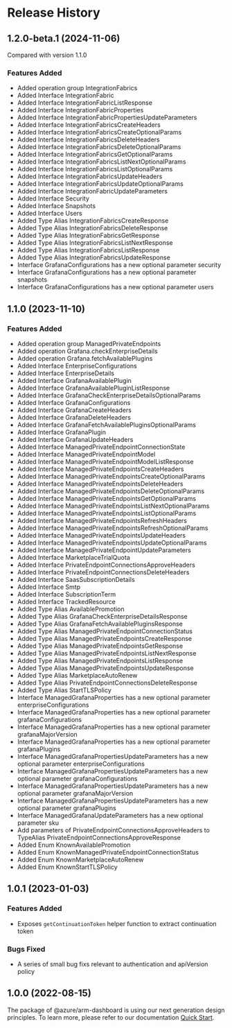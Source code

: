 # Release History
    
## 1.2.0-beta.1 (2024-11-06)
Compared with version 1.1.0
    
### Features Added

  - Added operation group IntegrationFabrics
  - Added Interface IntegrationFabric
  - Added Interface IntegrationFabricListResponse
  - Added Interface IntegrationFabricProperties
  - Added Interface IntegrationFabricPropertiesUpdateParameters
  - Added Interface IntegrationFabricsCreateHeaders
  - Added Interface IntegrationFabricsCreateOptionalParams
  - Added Interface IntegrationFabricsDeleteHeaders
  - Added Interface IntegrationFabricsDeleteOptionalParams
  - Added Interface IntegrationFabricsGetOptionalParams
  - Added Interface IntegrationFabricsListNextOptionalParams
  - Added Interface IntegrationFabricsListOptionalParams
  - Added Interface IntegrationFabricsUpdateHeaders
  - Added Interface IntegrationFabricsUpdateOptionalParams
  - Added Interface IntegrationFabricUpdateParameters
  - Added Interface Security
  - Added Interface Snapshots
  - Added Interface Users
  - Added Type Alias IntegrationFabricsCreateResponse
  - Added Type Alias IntegrationFabricsDeleteResponse
  - Added Type Alias IntegrationFabricsGetResponse
  - Added Type Alias IntegrationFabricsListNextResponse
  - Added Type Alias IntegrationFabricsListResponse
  - Added Type Alias IntegrationFabricsUpdateResponse
  - Interface GrafanaConfigurations has a new optional parameter security
  - Interface GrafanaConfigurations has a new optional parameter snapshots
  - Interface GrafanaConfigurations has a new optional parameter users
    
    
## 1.1.0 (2023-11-10)
    
### Features Added

  - Added operation group ManagedPrivateEndpoints
  - Added operation Grafana.checkEnterpriseDetails
  - Added operation Grafana.fetchAvailablePlugins
  - Added Interface EnterpriseConfigurations
  - Added Interface EnterpriseDetails
  - Added Interface GrafanaAvailablePlugin
  - Added Interface GrafanaAvailablePluginListResponse
  - Added Interface GrafanaCheckEnterpriseDetailsOptionalParams
  - Added Interface GrafanaConfigurations
  - Added Interface GrafanaCreateHeaders
  - Added Interface GrafanaDeleteHeaders
  - Added Interface GrafanaFetchAvailablePluginsOptionalParams
  - Added Interface GrafanaPlugin
  - Added Interface GrafanaUpdateHeaders
  - Added Interface ManagedPrivateEndpointConnectionState
  - Added Interface ManagedPrivateEndpointModel
  - Added Interface ManagedPrivateEndpointModelListResponse
  - Added Interface ManagedPrivateEndpointsCreateHeaders
  - Added Interface ManagedPrivateEndpointsCreateOptionalParams
  - Added Interface ManagedPrivateEndpointsDeleteHeaders
  - Added Interface ManagedPrivateEndpointsDeleteOptionalParams
  - Added Interface ManagedPrivateEndpointsGetOptionalParams
  - Added Interface ManagedPrivateEndpointsListNextOptionalParams
  - Added Interface ManagedPrivateEndpointsListOptionalParams
  - Added Interface ManagedPrivateEndpointsRefreshHeaders
  - Added Interface ManagedPrivateEndpointsRefreshOptionalParams
  - Added Interface ManagedPrivateEndpointsUpdateHeaders
  - Added Interface ManagedPrivateEndpointsUpdateOptionalParams
  - Added Interface ManagedPrivateEndpointUpdateParameters
  - Added Interface MarketplaceTrialQuota
  - Added Interface PrivateEndpointConnectionsApproveHeaders
  - Added Interface PrivateEndpointConnectionsDeleteHeaders
  - Added Interface SaasSubscriptionDetails
  - Added Interface Smtp
  - Added Interface SubscriptionTerm
  - Added Interface TrackedResource
  - Added Type Alias AvailablePromotion
  - Added Type Alias GrafanaCheckEnterpriseDetailsResponse
  - Added Type Alias GrafanaFetchAvailablePluginsResponse
  - Added Type Alias ManagedPrivateEndpointConnectionStatus
  - Added Type Alias ManagedPrivateEndpointsCreateResponse
  - Added Type Alias ManagedPrivateEndpointsGetResponse
  - Added Type Alias ManagedPrivateEndpointsListNextResponse
  - Added Type Alias ManagedPrivateEndpointsListResponse
  - Added Type Alias ManagedPrivateEndpointsUpdateResponse
  - Added Type Alias MarketplaceAutoRenew
  - Added Type Alias PrivateEndpointConnectionsDeleteResponse
  - Added Type Alias StartTLSPolicy
  - Interface ManagedGrafanaProperties has a new optional parameter enterpriseConfigurations
  - Interface ManagedGrafanaProperties has a new optional parameter grafanaConfigurations
  - Interface ManagedGrafanaProperties has a new optional parameter grafanaMajorVersion
  - Interface ManagedGrafanaProperties has a new optional parameter grafanaPlugins
  - Interface ManagedGrafanaPropertiesUpdateParameters has a new optional parameter enterpriseConfigurations
  - Interface ManagedGrafanaPropertiesUpdateParameters has a new optional parameter grafanaConfigurations
  - Interface ManagedGrafanaPropertiesUpdateParameters has a new optional parameter grafanaMajorVersion
  - Interface ManagedGrafanaPropertiesUpdateParameters has a new optional parameter grafanaPlugins
  - Interface ManagedGrafanaUpdateParameters has a new optional parameter sku
  - Add parameters of PrivateEndpointConnectionsApproveHeaders to TypeAlias PrivateEndpointConnectionsApproveResponse
  - Added Enum KnownAvailablePromotion
  - Added Enum KnownManagedPrivateEndpointConnectionStatus
  - Added Enum KnownMarketplaceAutoRenew
  - Added Enum KnownStartTLSPolicy
    
## 1.0.1 (2023-01-03)

### Features Added

 -  Exposes `getContinuationToken` helper function to extract continuation token

### Bugs Fixed

  - A series of small bug fixs relevant to authentication and apiVersion policy

## 1.0.0 (2022-08-15)

The package of @azure/arm-dashboard is using our next generation design principles. To learn more, please refer to our documentation [Quick Start](https://aka.ms/azsdk/js/mgmt/quickstart ).
